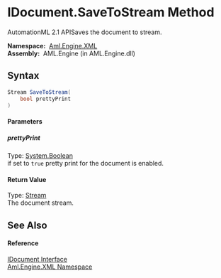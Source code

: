 IDocument.SaveToStream Method
=============================
AutomationML 2.1 APISaves the document to stream.

  **Namespace:**  [Aml.Engine.XML][1]  
  **Assembly:**  AML.Engine (in AML.Engine.dll)

Syntax
------

```csharp
Stream SaveToStream(
	bool prettyPrint
)
```

#### Parameters

##### *prettyPrint*
Type: [System.Boolean][2]  
if set to `true` pretty print for the document is enabled.

#### Return Value
Type: [Stream][3]  
The document stream.

See Also
--------

#### Reference
[IDocument Interface][4]  
[Aml.Engine.XML Namespace][1]  

[1]: ../README.md
[2]: https://docs.microsoft.com/dotnet/api/system.boolean
[3]: https://docs.microsoft.com/dotnet/api/system.io.stream
[4]: README.md
[5]: https://www.automationml.org
[6]: ../../icons/logoShade.png